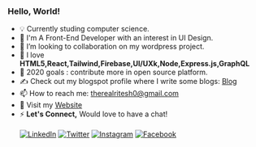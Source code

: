### <b>Hello, World!</b>

- 💡   Currently studing computer science.
- 🌱 I'm A Front-End Developer with an interest in UI Design.
- 👯 I’m looking to collaboration on my wordpress project.
- 🤔 I love <b>HTML5,React,Tailwind,Firebase,UI/UXk,Node,Express.js,GraphQL</b>
- 🌱 2020 goals : contribute more in open source platform.
- ✍️ Check out my blogspot profile where I write some blogs:  [Blog]
- 📫 How to reach me: therealritesh0@gmail.com
- 🐧 Visit my [Website]
- ⚡ <b>Let's Connect,</b> Would love to have a chat!<br><br>
[![LinkedIn](https://img.shields.io/badge/Linkedin-follow-informational?logo=linkedin&logoColor=white)](https://www.linkedin.com/in/ritesh-kumar0)
[![Twitter](https://img.shields.io/twitter/follow/dewdropxd?color=blue&label=twitter%20&logo=twitter&style=plastic)](https://twitter.com/dewdropxD)
[![Instagram](https://img.shields.io/badge/Instagram-follow-purple.svg?logo=instagram&logoColor=white)](https://www.instagram.com/wordsaysalot/)
[![Facebook](https://img.shields.io/badge/Facebook-add-blue.svg?logo=facebook&logoColor=white)](https://www.facebook.com/profile.php?id=100057123879510) 



[Blog]: https://wordssaysalot.wordpress.com/ 
[twitter]: https://twitter.com/dewdropxD: 
[Website]: https://wordssaysalot.netlify.app/
